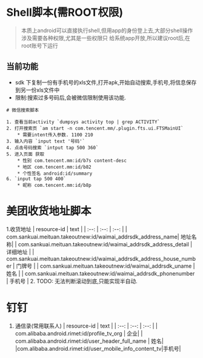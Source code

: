 # Shell脚本(需ROOT权限)
> 本质上android可以直接执行shell,但用app的身份登上去,大部分shell操作涉及需要各种权限,尤其是一些权限只
给系统app开放,所以建议root后,在root账号下运行

## 当前功能
* sdk 下复制一份有手机号的xls文件,打开apk,开始自动搜索,手机号,将信息保存到另一份xls文件中
* 限制:搜索过多号码后,会被微信限制使用该功能.

```
# 微信搜索脚本

1. 查看当前activity `dumpsys activity top | grep ACTIVITY`
2. 打开搜索页 `am start -n com.tencent.mm/.plugin.fts.ui.FTSMainUI`
	* 需要intent传入参数. 1100 210
3. 输入内容 `input text '号码'`
4. 点击号码搜索 `intput tap 500 360`
5. 进入页面 获取
	* 性别 com.tencent.mm:id/b7s content-desc
	* 地区 com.tencent.mm:id/b82
	* 个性签名 android:id/summary
6. `input tap 500 400`
	* 昵称 com.tencent.mm:id/b8p

```

# 美团收货地址脚本
1.收货地址
| resource-id | text |
| :--: | :--: | :--: |
| com.sankuai.meituan.takeoutnew:id/waimai_addrsdk_address_name| 地址名称|
| com.sankuai.meituan.takeoutnew:id/waimai_addrsdk_address_detail | 详细地址 |
| com.sankuai.meituan.takeoutnew:id/waimai_addrsdk_address_house_number | 门牌号 |
| com.sankuai.meituan.takeoutnew:id/waimai_addrsdk_uname | 姓名 |
| com.sankuai.meituan.takeoutnew:id/waimai_addrsdk_phonenumber | 手机号 |
2. TODO: 无法判断滚动到底,只能实现半自动.

# 钉钉
1. 通信录(常用联系人)
| resource-id | text |
| :--: | :--: | :--: |
| com.alibaba.android.rimet:id/profile_tv_org | 企业|
| com.alibaba.android.rimet:id/user_header_full_name | 姓名|
|com.alibaba.android.rimet:id/user_mobile_info_content_tv|手机号|
